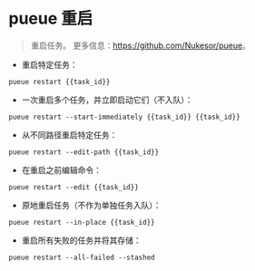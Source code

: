 # pueue 重启

> 重启任务。
> 更多信息：<https://github.com/Nukesor/pueue>。

- 重启特定任务：

`pueue restart {{task_id}}`

- 一次重启多个任务，并立即启动它们（不入队）：

`pueue restart --start-immediately {{task_id}} {{task_id}}`

- 从不同路径重启特定任务：

`pueue restart --edit-path {{task_id}}`

- 在重启之前编辑命令：

`pueue restart --edit {{task_id}}`

- 原地重启任务（不作为单独任务入队）：

`pueue restart --in-place {{task_id}}`

- 重启所有失败的任务并将其存储：

`pueue restart --all-failed --stashed`